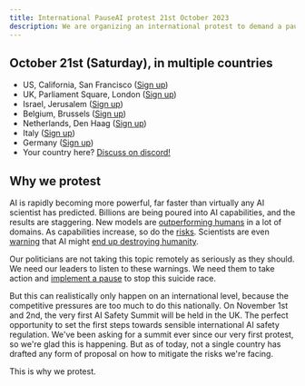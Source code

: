 ```yaml
---
title: International PauseAI protest 21st October 2023
description: We are organizing an international protest to demand a pause on dangerous AI development.
---
```


## October 21st (Saturday), in multiple countries

- US, California, San Francisco ([Sign up](https://www.mixily.com/event/5206622392930519518))
- UK, Parliament Square, London ([Sign up](https://www.mixily.com/event/4774799330762010477))
- Israel, Jerusalem ([Sign up](https://www.mixily.com/event/2216232092023925957))
- Belgium, Brussels ([Sign up](https://www.mixily.com/event/2708675063120711075))
- Netherlands, Den Haag ([Sign up](https://www.mixily.com/event/8536294863402363208))
- Italy ([Sign up](https://www.mixily.com/event/7782058162912076825))
- Germany ([Sign up](https://www.mixily.com/event/873099107580787879))
- Your country here? [Discuss on discord!](https://discord.gg/anXWYCCdH5)

## Why we protest

AI is rapidly becoming more powerful, far faster than virtually any AI scientist has predicted.
Billions are being poured into AI capabilities, and the results are staggering.
New models are [outperforming humans](/sota) in a lot of domains.
As capabilities increase, so do the [risks](/risks).
Scientists are even [warning](https://www.safe.ai/statement-on-ai-risk) that AI might [end up destroying humanity](/xrisk).

Our politicians are not taking this topic remotely as seriously as they should.
We need our leaders to listen to these warnings.
We need them to take action and [implement a pause](/proposal) to stop this suicide race.

But this can realistically only happen on an international level, because the competitive pressures are too much to do this nationally.
On November 1st and 2nd, the very first AI Safety Summit will be held in the UK.
The perfect opportunity to set the first steps towards sensible international AI safety regulation.
We've been asking for a summit ever since our very first protest, so we're glad this is happening.
But as of today, not a single country has drafted any form of proposal on how to mitigate the risks we're facing.

This is why we protest.
